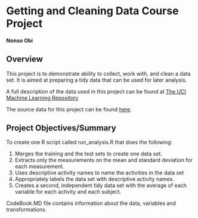 # Getting and Cleaning Data Course Project
#### Nonso Obi

## Overview

This project is to demonstrate ability to collect, work with, and clean a data set. It is aimed at preparing a tidy data that can be used for later analysis.

A full description of the data used in this project can be found at [The UCI Machine Learning Repository](http://archive.ics.uci.edu/ml/datasets/Human+Activity+Recognition+Using+Smartphones)

The source data for this project can be found [here](https://d396qusza40orc.cloudfront.net/getdata%2Fprojectfiles%2FUCI%20HAR%20Dataset.zip).

## Project Objectives/Summary

 To create one R script called run_analysis.R that does the following: 
 1. Merges the training and the test sets to create one data set. 
 2. Extracts only the measurements on the mean and standard deviation for each measurement. 
 3. Uses descriptive activity names to name the activities in the data set 
 4. Appropriately labels the data set with descriptive activity names. 
 5. Creates a second, independent tidy data set with the average of each variable for each activity and each subject.


CodeBook.MD file contains information about the data, variables and transformations.
